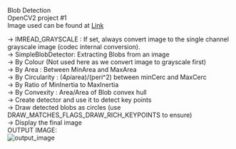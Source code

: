 Blob Detection<br>
OpenCV2 project #1<br>
Image used can be found at [Link](https://github.com/Sidhved/MyMachineGotEyes/blob/main/Blob%20Detection/blob1.jpg)

-> IMREAD_GRAYSCALE : If set, always convert image to the single channel grayscale image (codec internal conversion).<br>
-> SimpleBlobDetector: Extracting Blobs from an image<br>
    -> By Colour (Not used here as we convert image to grayscale first)<br>
    -> By Area : Between MinArea and MaxArea<br>
    -> By Circularity : (4*pi*area)/(peri^2) between minCerc and MaxCerc<br>
    -> By Ratio of MinInertia to MaxInertia<br>
    -> By Convexity : Area/Area of Blob convex hull<br>
-> Create detector and use it to detect key points<br>
-> Draw detected blobs as circles (use DRAW_MATCHES_FLAGS_DRAW_RICH_KEYPOINTS to ensure)<br>
-> Display the final image<br>
OUTPUT IMAGE:<br>
    ![output_image](https://github.com/Sidhved/MyMachineGotEyes/blob/main/Blob%20Detection/OUTPUT%20IMAGE.JPG)
